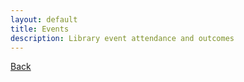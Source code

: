 ```yaml
---
layout: default
title: Events
description: Library event attendance and outcomes
---
```



[Back](./)